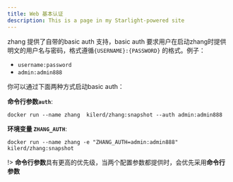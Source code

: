 ```yaml
---
title: Web 基本认证
description: This is a page in my Starlight-powered site
---
```


zhang 提供了自带的basic auth 支持，basic auth 要求用户在启动zhang时提供明文的用户名与密码，格式遵循`{USERNAME}:{PASSWORD}`
的格式。例子：

- `username:password`
- `admin:admin888`

你可以通过下面两种方式启动basic auth：

**命令行参数`auth`**:

`docker run --name zhang  kilerd/zhang:snapshot --auth admin:admin888`

**环境变量 `ZHANG_AUTH`**:

`docker run --name zhang -e "ZHANG_AUTH=admin:admin888" kilerd/zhang:snapshot`

!> **命令行参数**具有更高的优先级，当两个配置参数都提供时，会优先采用**命令行参数**